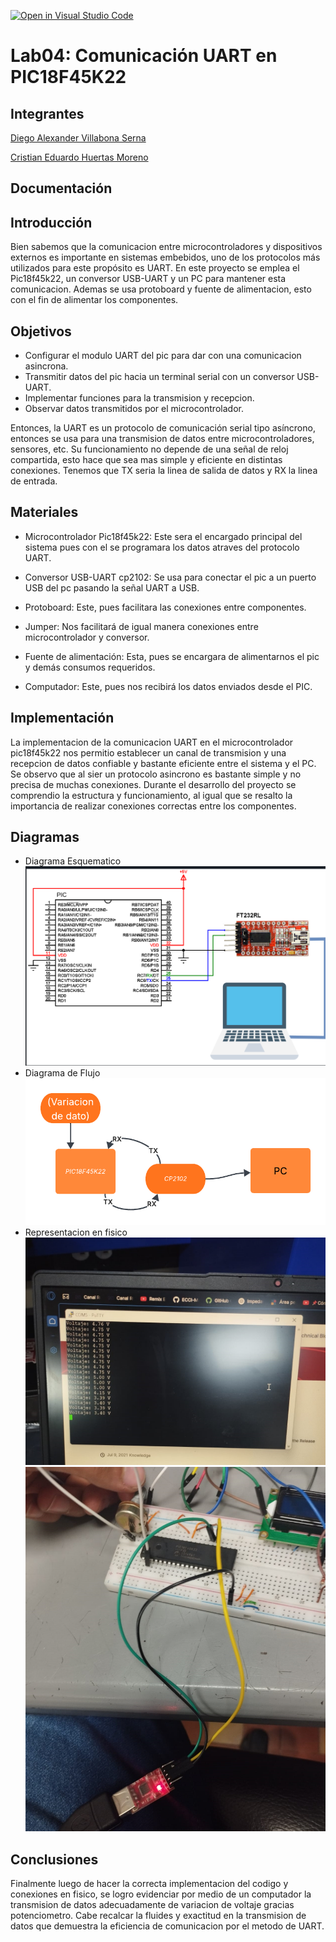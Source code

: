 [![Open in Visual Studio Code](https://classroom.github.com/assets/open-in-vscode-2e0aaae1b6195c2367325f4f02e2d04e9abb55f0b24a779b69b11b9e10269abc.svg)](https://classroom.github.com/online_ide?assignment_repo_id=19508777&assignment_repo_type=AssignmentRepo)
# Lab04: Comunicación UART en PIC18F45K22

## Integrantes

[Diego Alexander Villabona Serna](https://github.com/alexovs71)

[Cristian Eduardo Huertas Moreno](https://github.com/Kristianx00)

## Documentación
## Introducción
Bien sabemos que la comunicacion entre microcontroladores y dispositivos externos es importante en sistemas embebidos, uno de los protocolos más utilizados para este propósito es UART. En este proyecto se emplea el Pic18f45k22, un conversor USB-UART y un PC para mantener esta comunicacion. Ademas se usa protoboard y fuente de alimentacion, esto con el fin de alimentar los componentes.
## Objetivos
- Configurar el modulo UART del pic para dar con una comunicacion asincrona.
- Transmitir datos del pic hacia un terminal serial con un conversor USB-UART.
- Implementar funciones para la transmision y recepcion.
- Observar datos transmitidos por el microcontrolador.

Entonces, la UART es un protocolo de comunicación serial tipo asíncrono, entonces se usa para una transmision de datos entre microcontroladores, sensores, etc. Su funcionamiento no depende de una señal de reloj compartida, esto hace que sea mas simple y eficiente en distintas conexiones.
Tenemos que TX seria la linea de salida de datos y RX la linea de entrada.
## Materiales 
- Microcontrolador Pic18f45k22: Este sera el encargado principal del sistema pues con el se programara los datos atraves del protocolo UART.

- Conversor USB-UART cp2102: Se usa para conectar el pic a un puerto USB del pc pasando la señal UART a USB.

- Protoboard: Este, pues facilitara las conexiones entre componentes.

- Jumper: Nos facilitará de igual manera conexiones entre microcontrolador y conversor.

- Fuente de alimentación: Esta, pues se encargara de alimentarnos el pic y demás consumos requeridos.

- Computador: Este, pues nos recibirá los datos enviados desde el PIC.
## Implementación
La implementacion de la comunicacion UART en el microcontrolador pic18f45k22 nos permitio establecer un canal de transmision y una recepcion de datos confiable y bastante eficiente entre el sistema y el PC. Se observo que al sier un protocolo asincrono es bastante simple y no precisa de muchas conexiones. Durante el desarrollo del proyecto se comprendio la estructura y funcionamiento, al igual que se resalto la importancia de realizar conexiones correctas entre los componentes.

## Diagramas
- Diagrama Esquematico
![Esquematico](/UART_Esquematico%20.png)
 - Diagrama de Flujo
 ![Flujo](/UART_ESQ.png)
 - Representacion en fisico
 ![Representacion](/uart_.png)
 ![Representacion2](/UART.png)
 
## Conclusiones
Finalmente luego de hacer la correcta implementacion del codigo y conexiones en fisico, se logro evidenciar por medio de un computador la transmision de datos adecuadamente de variacion de voltaje gracias potenciometro. Cabe recalcar la fluides y exactitud en la transmision de datos que demuestra la eficiencia de comunicacion por el metodo de UART.